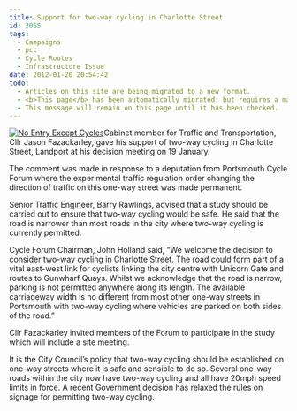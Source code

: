 ```yaml
---
title: Support for two-way cycling in Charlotte Street
id: 3065
tags:
  - Campaigns
  - pcc
  - Cycle Routes
  - Infrastructure Issue
date: 2012-01-20 20:54:42
todo:
  - Articles on this site are being migrated to a new format.
  - <b>This page</b> has been automatically migrated, but requires a manual check-&amp;-tune to ensure the format and links all work as expected.
  - This message will remain on this page until it has been checked.
---
```


[![No Entry Except Cycles](http://www.pompeybug.co.uk/wp-content/uploads/2012/01/No-Entry-except-cycles-217x300.jpg "No Entry Except Cycles")](http://www.pompeybug.co.uk/wp-content/uploads/2012/01/No-Entry-except-cycles.jpg)Cabinet member for Traffic and Transportation, Cllr Jason Fazackarley, gave his support of two-way cycling in Charlotte Street, Landport at his decision meeting on 19 January.

The comment was made in response to a deputation from Portsmouth Cycle Forum where the experimental traffic regulation order changing the direction of traffic on this one-way street was made permanent.

Senior Traffic Engineer, Barry Rawlings, advised that a study should be carried out to ensure that two-way cycling would be safe. He said that the road is narrower than most roads in the city where two-way cycling is currently permitted.

Cycle Forum Chairman, John Holland said, “We welcome the decision to consider two-way cycling in Charlotte Street. The road could form part of a vital east-west link for cyclists linking the city centre with Unicorn Gate and routes to Gunwharf Quays. Whilst we acknowledge that the road is narrow, parking is not permitted anywhere along its length. The available carriageway width is no different from most other one-way streets in Portsmouth with two-way cycling where vehicles are parked on both sides of the road.”

Cllr Fazackarley invited members of the Forum to participate in the study which will include a site meeting.

It is the City Council’s policy that two-way cycling should be established on one-way streets where it is safe and sensible to do so. Several one-way roads within the city now have two-way cycling and all have 20mph speed limits in force. A recent Government decision has relaxed the rules on signage for permitting two-way cycling.

&nbsp;